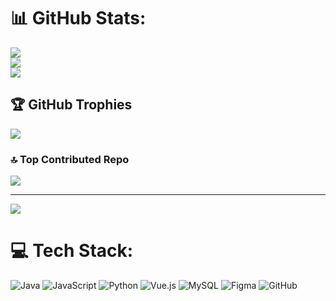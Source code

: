 # 📊 GitHub Stats:
![](https://github-readme-stats.vercel.app/api?username=Alissonn1325&theme=neon&hide_border=false&include_all_commits=true&count_private=true)<br/>
![](https://github-readme-streak-stats.herokuapp.com/?user=Alissonn1325&theme=neon&hide_border=false)<br/>
![](https://github-readme-stats.vercel.app/api/top-langs/?username=Alissonn1325&theme=neon&hide_border=false&include_all_commits=true&count_private=true&layout=compact)

## 🏆 GitHub Trophies
![](https://github-profile-trophy.vercel.app/?username=Alissonn1325&theme=neon&no-frame=false&no-bg=true&margin-w=4)

### 🔝 Top Contributed Repo
![](https://github-contributor-stats.vercel.app/api?username=Alissonn1325&limit=5&theme=neon&combine_all_yearly_contributions=true)

---
[![](https://visitcount.itsvg.in/api?id=Alissonn1325&icon=6&color=1)](https://visitcount.itsvg.in)

# 💻 Tech Stack:
![Java](https://img.shields.io/badge/java-%23ED8B00.svg?style=for-the-badge&logo=openjdk&logoColor=white) ![JavaScript](https://img.shields.io/badge/javascript-%23323330.svg?style=for-the-badge&logo=javascript&logoColor=%23F7DF1E) ![Python](https://img.shields.io/badge/python-3670A0?style=for-the-badge&logo=python&logoColor=ffdd54) ![Vue.js](https://img.shields.io/badge/vue.js-%2335495e.svg?style=for-the-badge&logo=vuedotjs&logoColor=%234FC08D) ![MySQL](https://img.shields.io/badge/mysql-4479A1.svg?style=for-the-badge&logo=mysql&logoColor=white) ![Figma](https://img.shields.io/badge/figma-%23F24E1E.svg?style=for-the-badge&logo=figma&logoColor=white) ![GitHub](https://img.shields.io/badge/github-%23121011.svg?style=for-the-badge&logo=github&logoColor=white)

<!-- Proudly created with GPRM ( https://gprm.itsvg.in ) -->

